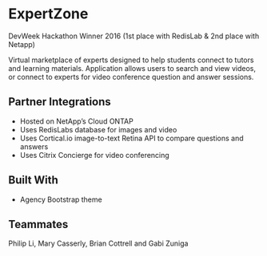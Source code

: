 # ExpertZone

DevWeek Hackathon Winner 2016 
(1st place with RedisLab & 2nd place with Netapp)

Virtual marketplace of experts designed to help students connect  to tutors and learning materials. Application allows users to search and view videos, or connect to experts for video conference question and answer sessions. 


## Partner Integrations

* Hosted on NetApp’s Cloud ONTAP 
* Uses RedisLabs database for images and video
* Uses Cortical.io image-to-text Retina API to compare questions and answers
* Uses Citrix Concierge for video conferencing


## Built With

* Agency Bootstrap theme


## Teammates

 Philip Li, Mary Casserly, Brian Cottrell and Gabi Zuniga

